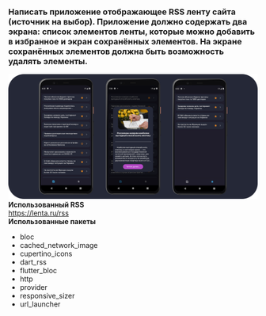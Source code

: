 ### Написать приложение отображающее RSS ленту сайта (источник на выбор). Приложение должно содержать два экрана: список элементов ленты, которые можно добавить в избранное и экран сохранённых элементов. На экране сохранённых элементов должна быть возможность удалять элементы.
![Alt text](screenshots/1.png)
**Использованный RSS**  
https://lenta.ru/rss  
**Использованные пакеты**
- bloc
- cached_network_image
- cupertino_icons
- dart_rss
- flutter_bloc
- http
- provider
- responsive_sizer
- url_launcher
